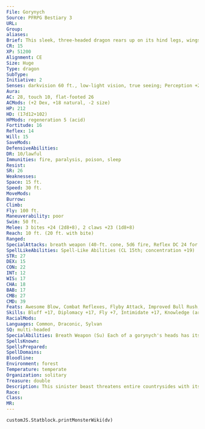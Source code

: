 ```yaml
---
File: Gorynych
Source: PFRPG Bestiary 3
URL: 
Group: 
aliases: 
Brief: This sleek, three-headed dragon rears up on its hind legs, wings spread and flames licking out from behind three sets of fangs.
CR: 15
XP: 51200
Alignment: CE
Size: Huge
Type: dragon
SubType: 
Initiative: 2
Senses: darkvision 60 ft., low-light vision, true seeing; Perception +23
Aura: 
AC: 28, touch 10, flat-footed 26
ACMods: (+2 Dex, +18 natural, -2 size)
HP: 212
HD: (17d12+102)
HPMods: regeneration 5 (acid)
Fortitude: 16
Reflex: 14
Will: 15
SaveMods: 
DefensiveAbilities: 
DR: 10/lawful
Immunities: fire, paralysis, poison, sleep
Resist: 
SR: 26
Weaknesses: 
Space: 15 ft.
Speed: 30 ft.
MoveMods: 
Burrow: 
Climb: 
Fly: 100 ft.
Maneuverability: poor
Swim: 50 ft.
Melee: 3 bites +24 (2d8+8), 2 claws +23 (1d8+8)
Reach: 10 ft. (20 ft. with bite)
Ranged: 
SpecialAttacks: breath weapon (40-ft. cone, 5d6 fire, Reflex DC 24 for half, usable every 1d4 rounds)
SpellLikeAbilities: Spell-Like Abilities (CL 15th; concentration +19)  Constant-true seeing   At Will-charm person (DC 15), dancing lights, message   3/day-alter self, bestow curse (DC 18), greater dispel magic   1/day-lesser geas (DC 18), limited wish, mislead (DC 20)
STR: 27
DEX: 15
CON: 22
INT: 12
WIS: 17
CHA: 18
BAB: 17
CMB: 27
CMD: 39
Feats: Awesome Blow, Combat Reflexes, Flyby Attack, Improved Bull Rush, Iron Will, Lightning Reflexes, Power Attack, Stand Still, Weapon Focus (bite)
Skills: Bluff +17, Diplomacy +17, Fly +7, Intimidate +17, Knowledge (arcana) +14, Knowledge (nature) +14, Perception +23, Sense Motive +16, Spellcraft +14, Stealth +14, Swim +24
RacialMods: 
Languages: Common, Draconic, Sylvan
SQ: multi-headed
SpecialAbilities: Breath Weapon (Su) Each of a gorynych's heads has its own separate breath weapon. When a gorynych uses its breath weapon, it can breathe with one, two, or all three heads. If the areas of two or more breath weapons overlap, a creature caught in that overlapping area takes a -2 penalty on its Reflex save (or -4 if three breath weapons overlap). Damage done by overlapping breath weapons stacks and is considered to be a single source of fire damage for the purpose of tracking fire resistance.  Regardless of how many heads breathe fire, the gorynych can only use its breath weapon once every 1d4 rounds.  Multi-Headed (Ex) All three of a gorynych's heads can act independently of each other. When it makes a full attack, each head can either bite or use its breath weapon, in any combination (two bites and one breath, three breaths and no bites, and so on).
SpellsKnown: 
SpellsPrepared: 
SpellDomains: 
Bloodline: 
Environment: forest
Temperature: temperate
Organization: solitary
Treasure: double
Description: This sinister beast threatens entire countrysides with its plundering actions. No friend to its true dragon cousins, a gorynych sometimes threatens green and black dragons for mastery of their lands. A gorynych seeks out young dragons that have only established small hoards, killing the rival creatures and claiming their treasures as its own. It dominates drakes and wyverns, but true dragons consider it a repulsive throwback to an ancient line of mutants and deviants.  Motivated by greed, gluttony, and unnatural lust, a gorynych lives to collect treasure, feast as often as possible, and chase after humanoid maidens, using alter self and charm person as necessary.  Gorynyches are particularly creative with the use of their limited wishes in duplicating other spell effects to secure their desires and complete their hideous tasks.  When not busily stalking young dragons in order to steal their hoard or selecting maidens to kidnap, most gorynyches search out ancient ruins. There they install themselves as guardians, sometimes even gathering whole tribes of monstrous humanoids to act as their servants
Race: 
Class: 
MR: 
---
```

```dataviewjs
customJS.Statblock.printMonsterWiki(dv)
```

